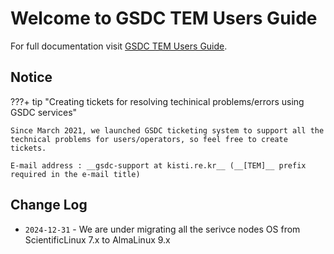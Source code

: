 # Welcome to GSDC TEM Users Guide

For full documentation visit [GSDC TEM Users Guide](https://tem-docs.readthedocs.io/en/al9).

## Notice

???+ tip "Creating tickets for resolving techinical problems/errors using GSDC services"

    Since March 2021, we launched GSDC ticketing system to support all the technical problems for users/operators, so feel free to create tickets. 
    
    E-mail address : __gsdc-support at kisti.re.kr__ (__[TEM]__ prefix required in the e-mail title)



## Change Log

* `2024-12-31` - We are under migrating all the serivce nodes OS from ScientificLinux 7.x to AlmaLinux 9.x